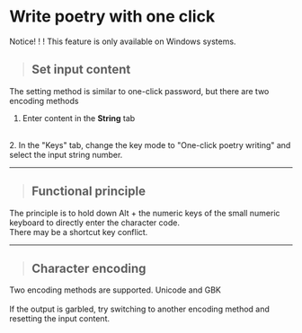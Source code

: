 
# Write poetry with one click  

Notice! ! ! This feature is only available on Windows systems.  

> ## Set input content  
The setting method is similar to one-click password, but there are two encoding methods
</br>
1. Enter content in the **String** tab
</br>
2. In the "Keys" tab, change the key mode to "One-click poetry writing" and select the input string number.
</br>

---

> ## Functional principle  
The principle is to hold down Alt + the numeric keys of the small numeric keyboard to directly enter the character code.  
There may be a shortcut key conflict.

---

> ## Character encoding  
Two encoding methods are supported. Unicode and GBK  
</br>
If the output is garbled, try switching to another encoding method and resetting the input content.